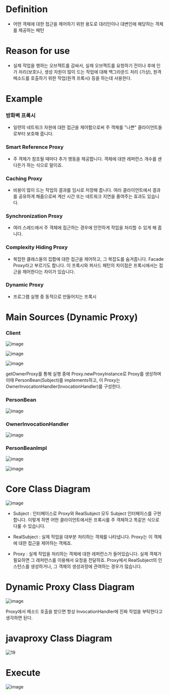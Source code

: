 # Definition
- 어떤 객체에 대한 접근을 제어하기 위한 용도로 대리인이나 대변인에 해당하는 객체를 제공하는 패턴

# Reason for use
- 실제 작업을 행하는 오브젝트를 감싸서, 실제 오브젝트를 요청하기 전이나 후에 인가 처리(보호)나, 생성 자원이 많이 드는 작업에 대해 백그라운드 처리 (가상), 원격 메소드를 호출하기 위한 작업(원격 프록시) 등을 하는데 사용한다.

# Example
### 방화벽 프록시
- 일련의 네트워크 자원에 대한 접근을 제어함으로써 주 객체를 "나쁜" 클라이언트들로부터 보호해 줍니다.

### Smart Reference Proxy
- 주 객체가 참조될 때마다 추가 행동을 제공합니다. 객체에 대한 레퍼런스 개수를 센다든가 하는 식으로 말이죠.

### Caching Proxy
- 비용이 많이 드는 작업의 결과를 임시로 저장해 줍니다. 여러 클라이언트에서 결과를 공유하게 해줌으로써 계산 시간 또는 네트워크 지연을 줄여주는 효과도 있습니다.

### Synchronization Proxy
- 여러 스레드에서 주 객체에 접근하는 경우에 안전하게 작업을 처리할 수 있게 해 줍니다.

### Complexity Hiding Proxy
- 복잡한 클래스들의 집합에 대한 접근을 제어하고, 그 복잡도를 숨겨줍니다. Facade Proxy라고 부르기도 합니다. 이 프록시와 퍼사드 패턴의 차이점은 프록시에서는 접근을 제어한다는 차이가 있습니다.

### Dynamic Proxy
- 프로그램 실행 중 동적으로 만들어지는 프록시

# Main Sources (Dynamic Proxy)
### Client
![image](https://user-images.githubusercontent.com/21019088/49913859-78ea2c00-fed2-11e8-9383-949f2124a779.png)

![image](https://user-images.githubusercontent.com/21019088/49913878-928b7380-fed2-11e8-9b5d-5ab3280bfb88.png)

![image](https://user-images.githubusercontent.com/21019088/49913905-adf67e80-fed2-11e8-829a-52527f464f95.png)

getOwnerProxy를 통해 실행 중에 Proxy.newProxyInstance로 Proxy를 생성하며 이때 PersonBean(Subject)를 implements하고, 이 Proxy는 OwnerInvocationHandler(InvocationHandler)를 구성한다.

### PersonBean
![image](https://user-images.githubusercontent.com/21019088/49915968-c919bc00-fedb-11e8-85f7-bf9fad2f9830.png)

### OwnerInvocationHandler
![image](https://user-images.githubusercontent.com/21019088/49915945-abe4ed80-fedb-11e8-8f23-22634263f2a8.png)

### PersonBeanlmpl
![image](https://user-images.githubusercontent.com/21019088/49915982-e51d5d80-fedb-11e8-8475-ef40b97cddab.png)

![image](https://user-images.githubusercontent.com/21019088/49915992-f6666a00-fedb-11e8-82a9-ef48366b0703.png)

# Core Class Diagram
![image](https://user-images.githubusercontent.com/21019088/49913436-ec8b3980-fed0-11e8-88fd-d9ebf3834c7b.png)

- Subject : 인터페이스로 Proxy와 RealSubject 모두 Subject 인터페이스를 구현합니다. 이렇게 하면 어떤 클라이언트에서든 프록시를 주 객체하고 똑같은 식으로 다룰 수 있습니다.

- RealSubject : 실제 작업을 대부분 처리하는 객체를 나타냅니다. Proxy는 이 객체에 대한 접근을 제어하는 객체죠.

- Proxy : 실제 작업을 처리하는 객체에 대한 레퍼런스가 들어있습니다. 실제 객체가 필요하면 그 레퍼런스를 이용해서 요청을 전달하죠. Proxy에서 RealSubject의 인스턴스를 생성하거나, 그 객체의 생성과정에 관여하는 경우가 많습니다.

# Dynamic Proxy Class Diagram
![image](https://user-images.githubusercontent.com/21019088/49916194-1e0a0200-fedd-11e8-9cda-798b4fa92bcd.png)

Proxy에서 메소드 호출을 받으면 항상 InvocationHandler에 진짜 작업을 부탁한다고 생각하면 된다.

# javaproxy Class Diagram
![19](https://user-images.githubusercontent.com/21019088/49916032-49402180-fedc-11e8-85be-ddc71927134e.gif)

# Execute
![image](https://user-images.githubusercontent.com/21019088/49916067-6c6ad100-fedc-11e8-8750-9fa794d3685d.png)

